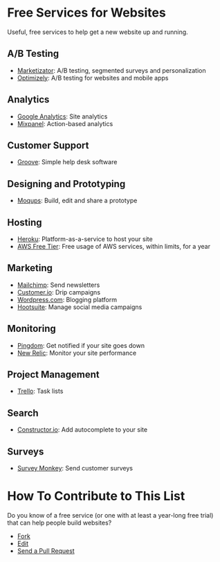 # Free Services for Websites

Useful, free services to help get a new website up and running.

## A/B Testing

* [Marketizator](https://www.marketizator.com/): A/B testing, segmented surveys and personalization
* [Optimizely](https://www.optimizely.com): A/B testing for websites and mobile apps

## Analytics

* [Google Analytics](https://analytics.google.com): Site analytics
* [Mixpanel](https://mixpanel.com): Action-based analytics

## Customer Support

* [Groove](https://www.groovehq.com): Simple help desk software

## Designing and Prototyping

* [Moqups](https://moqups.com/): Build, edit and share a prototype

## Hosting

* [Heroku](https://www.heroku.com/): Platform-as-a-service to host your site
* [AWS Free Tier](http://aws.amazon.com/free/): Free usage of AWS services, within limits, for a year

## Marketing

* [Mailchimp](http://mailchimp.com/): Send newsletters
* [Customer.io](http://customer.io/): Drip campaigns
* [Wordpress.com](https://wordpress.com/): Blogging platform
* [Hootsuite](https://hootsuite.com): Manage social media campaigns

## Monitoring

* [Pingdom](https://www.pingdom.com/free/): Get notified if your site goes down
* [New Relic](http://newrelic.com/): Monitor your site performance
 
## Project Management

* [Trello](https://trello.com/): Task lists

## Search

* [Constructor.io](http://constructor.io/): Add autocomplete to your site

## Surveys

* [Survey Monkey](https://www.surveymonkey.com): Send customer surveys

# How To Contribute to This List
Do you know of a free service (or one with at least a year-long free trial) that can help people build websites?
- [Fork](https://help.github.com/articles/fork-a-repo)
- [Edit](https://github.com/Constructor-io/free-services-for-websites/edit/master/README.md)
- [Send a Pull Request](https://help.github.com/articles/using-pull-requests)
